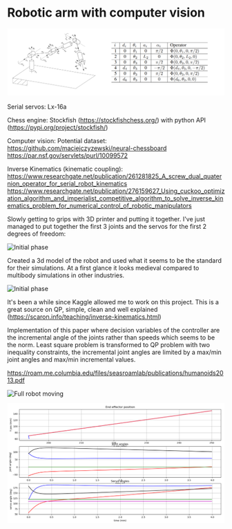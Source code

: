 # Robotic arm with computer vision

![Straight line trajectory](Content/IK_DH_params.png)

Serial servos: Lx-16a

Chess engine: Stockfish (https://stockfishchess.org/) with python API (https://pypi.org/project/stockfish/)

Computer vision: Potential dataset: https://github.com/maciejczyzewski/neural-chessboard 
		 		    https://par.nsf.gov/servlets/purl/10099572
		 		    
Inverse Kinematics (kinematic coupling):
https://www.researchgate.net/publication/261281825_A_screw_dual_quaternion_operator_for_serial_robot_kinematics
https://www.researchgate.net/publication/276159627_Using_cuckoo_optimization_algorithm_and_imperialist_competitive_algorithm_to_solve_inverse_kinematics_problem_for_numerical_control_of_robotic_manipulators


Slowly getting to grips with 3D printer and putting it together. I've just managed to put together the first 3 joints and the servos for the first 2 degrees of freedom:

![Initial phase](Content/First_2_DoF.gif)



Created a 3d model of the robot and used what it seems to be the standard for their simulations. At a first glance it looks medieval compared to multibody simulations in other industries.


![Initial phase](Content/Gazebo_manual_simulation.gif)

It's been a while since Kaggle allowed me to work on this project.
This is a great source on QP, simple, clean and well explained (https://scaron.info/teaching/inverse-kinematics.html)


Implementation of this paper where decision variables of the controller are the incremental angle of the joints rather than speeds which seems to be the norm.
Least square problem is transformed to QP problem with two inequality constraints, the incremental joint angles are limited by a max/min joint angles and max/min incremental values.

https://roam.me.columbia.edu/files/seasroamlab/publications/humanoids2013.pdf


![Full robot moving](Content/robot_full.gif)


![Straight line trajectory](Content/Linear_trajectory.PNG)